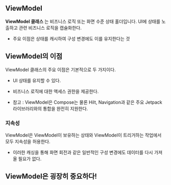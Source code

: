 ## ViewModel
**ViewModel 클래스** 는 비즈니스 로직 또는 화면 수준 상태 홀더입니다. UI에 상태를 노출하고 관련 비즈니스 로직을 캡슐화한다. 
+ 주요 이점은 상태를 캐시하여 구성 변경에도 이를 유지한다는 것

## ViewModel의 이점
ViewModel 클래스의 주요 이점은 기본적으로 두 가지이다.
+ UI 상태를 유지할 수 있다.

+ 비즈니스 로직에 대한 액세스 권한을 제공한다.
- 참고 : ViewModel은 Compose는 물론 Hilt, Navigation과 같은 주요 Jetpack 라이브러리와의 통합을 완전히 지원한다.

### 지속성
ViewModel은 ViewModel이 보유하는 상태와 ViewModel이 트리거하는 작업에서 모두 지속성을 허용한다.
+ 이러한 캐싱을 통해 화면 회전과 같은 일반적인 구성 변경에도 데이터를 다시 가져올 필요가 없다.

## ViewModel은 굉장히 중요하다!